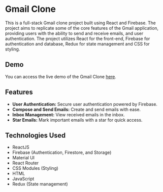 # Gmail Clone

This is a full-stack Gmail clone project built using React and Firebase. The project aims to replicate some of the core features of the Gmail application, providing users with the ability to send and receive emails, and user authentication. The project utilizes React for the front-end, Firebase for authentication and database, Redux for state management and CSS for styling.

## Demo

You can access the live demo of the Gmail Clone [here](https://gmail-clone-ayush07.vercel.app).

## Features

- **User Authentication:** Secure user authentication powered by Firebase.
- **Compose and Send Emails:** Create and send emails with ease.
- **Inbox Management:** View received emails in the inbox.
- **Star Emails:** Mark important emails with a star for quick access.


## Technologies Used

- ReactJS
- Firebase (Authentication, Firestore, and Storage)
- Material UI
- React Router
- CSS Modules (Styling)
- HTML
- JavaScript
- Redux (State management)
